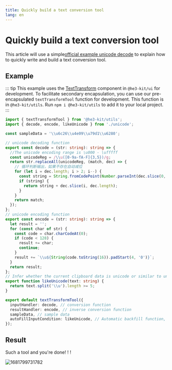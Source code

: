 ```yaml
---
title: Quickly build a text conversion tool
lang: en
---
```



# Quickly build a text conversion tool

This article will use a simple[official example unicode decode](https://github.com/he3-app/start-sample/blob/main/src/unicode-decode.ts) to explain how to quickly write and build a text conversion tool.

## Example

::: tip
This example uses the  [TextTransform](../../components/TextTransform.md)  component in `@he3-kit/ui` for development. To facilitate secondary encapsulation, you can use our pre-encapsulated `textTransformTool` function for development. This function is in `@he3-kit/utils`. Run `npm i @he3-kit/utils` to add it to your local project.
:::

```TYPESCRIPT
import { textTransformTool } from '@he3-kit/utils';
import { decode, encode, likeUnicode } from './unicode';

const sampleData = '\\u6c26\\u4e09\\u79d1\\u6280';

// unicode decoding function
export const decode = (str: string): string => {
  //The unicode encoding range is \u000 - \ufffff
  const unicodeReg = /\\u([0-9a-fA-F]{3,5})/g;
  return str.replaceAll(unicodeReg, (match, dec) => {
    // 循环判断输出，如果不存在自动减位
    for (let i = dec.length; i > 2; i--) {
      const string = String.fromCodePoint(Number.parseInt(dec.slice(0, i), 16));
      if (string) {
        return string + dec.slice(i, dec.length);
      }
    }
    return match;
  });
};
// unicode encoding function
export const encode = (str: string): string => {
  let result = '';
  for (const char of str) {
    const code = char.charCodeAt(0);
    if (code < 128) {
      result += char;
      continue;
    }
    result += `\\u${String(code.toString(16)).padStart(4, '0')}`;
  }
  return result;
};
// Infer whether the current clipboard data is unicode or similar to unicode
export function likeUnicode(text: string) {
  return text.split('\\u').length >= 5;
}

export default textTransformTool({
  inputHandler: decode, // conversion function
  resultHandler: encode, // inverse conversion function
  sampleData, // sample data
  autoFillInputCondition: likeUnicode, // Automatic backfill function, to judge whether the text in the current clipboard conforms to the judgment of the regular function, and return true to automatically fill in
});
```

## Result

Such a tool and you're done! ! !

![1681799731782](/guide/example/1681799731782.png)
